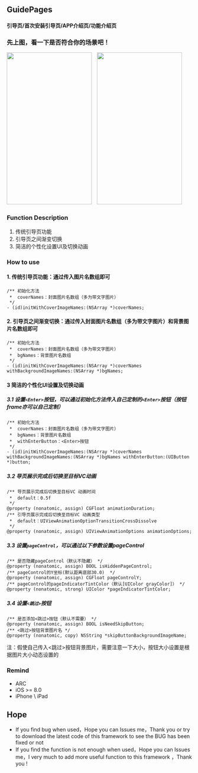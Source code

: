 ## GuidePages
#### 引导页/首次安装引导页/APP介绍页/功能介绍页


### 先上图，看一下是否符合你的场景吧！
<img src="https://raw.githubusercontent.com/jinht/GuidePages/master/ReadMEImages/Gif/first.gif" width=230 height=410 />&emsp;<img src="https://raw.githubusercontent.com/jinht/GuidePages/master/ReadMEImages/Gif/third.gif" width=230 height=410 />


### Function Description
1. 传统引导页功能
2. 引导页之间渐变切换
3. 简洁的个性化设置UI及切换动画<br>


### How to use
#### 1. 传统引导页功能：通过传入图片名数组即可
```oc
/** 初始化方法
 *  coverNames：封面图片名数组（多为带文字图片）
 */
- (id)initWithCoverImageNames:(NSArray *)coverNames;
```

#### 2. 引导页之间渐变切换：通过传入封面图片名数组（多为带文字图片）和背景图片名数组即可
```oc
/** 初始化方法
 *  coverNames：封面图片名数组（多为带文字图片）
 *  bgNames：背景图片名数组
 */
- (id)initWithCoverImageNames:(NSArray *)coverNames withBackgroundImageNames:(NSArray *)bgNames;
```

#### 3 简洁的个性化UI设置及切换动画
##### 3.1 设置`<Enter>`按钮，可以通过初始化方法传入自己定制的`<Enter>`按钮（按钮frame亦可以自己定制）
```oc
/** 初始化方法
 *  coverNames：封面图片名数组（多为带文字图片）
 *  bgNames：背景图片名数组
 *  withEnterButton：<Enter>按钮
 */
- (id)initWithCoverImageNames:(NSArray *)coverNames withBackgroundImageNames:(NSArray *)bgNames withEnterButton:(UIButton *)button;
```

##### 3.2 导页展示完成后切换至目标VC动画
```oc
/** 导页展示完成后切换至目标VC 动画时间
 *  default：0.5f
 */
@property (nonatomic, assign) CGFloat animationDuration;
/** 引导页展示完成后切换至目标VC 动画类型
 *	default：UIViewAnimationOptionTransitionCrossDissolve
 */
@property (nonatomic, assign) UIViewAnimationOptions animationOptions;
```

##### 3.3 设置`pageControl`，可以通过以下参数设置pageControl
```oc
/** 是否隐藏pageControl（默认不隐藏） */
@property (nonatomic, assign) BOOL isHiddenPageControl;
/** pageControl的Y坐标(默认距离底部30.0)  */
@property (nonatomic, assign) CGFloat pageControlY;
/** pageControl的pageIndicatorTintColor（默认[UIColor grayColor]） */
@property (nonatomic, strong) UIColor *pageIndicatorTintColor;
```

##### 3.4 设置`<跳过>`按钮
```oc
/** 是否添加<跳过>按钮（默认不需要） */
@property (nonatomic, assign) BOOL isNeedSkipButton;
/** <跳过>按钮背景图片名 */
@property (nonatomic, copy) NSString *skipButtonBackgroundImageName;
```
注：假使自己传入<跳过>按钮背景图片，需要注意一下大小，按钮大小设置是根据图片大小动态设置的
    

### Remind
* ARC
* iOS >= 8.0
* iPhone \ iPad 
       

## Hope
* If you find bug when used，Hope you can Issues me，Thank you or try to download the latest code of this framework to see the BUG has been fixed or not
* If you find the function is not enough when used，Hope you can Issues me，I very much to add more useful function to this framework ，Thank you !
